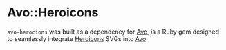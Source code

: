 # Avo::Heroicons

`avo-herocions` was built as a dependency for [Avo](https://avohq.io/), is a Ruby gem designed to seamlessly integrate [Heroicons](https://heroicons.com/) SVGs into [Avo](https://avohq.io/).

